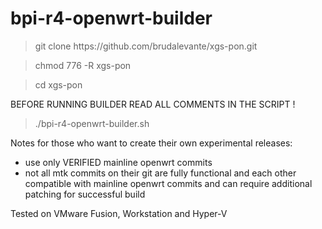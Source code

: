 # bpi-r4-openwrt-builder
 
 >git clone ht<span>tps://github.com/brudalevante/xgs-pon.git
 
 >chmod 776 -R xgs-pon
 
 >cd xgs-pon
 
 BEFORE RUNNING BUILDER READ ALL COMMENTS IN THE SCRIPT !
 
 >./bpi-r4-openwrt-builder.sh
 
 
 Notes for those who want to create their own experimental releases:
- use only VERIFIED mainline openwrt commits
- not all mtk  commits on their git are fully functional and each other compatible
  with mainline openwrt commits and can require additional patching for successful 
  build
 
  
 Tested on VMware Fusion, Workstation and Hyper-V
